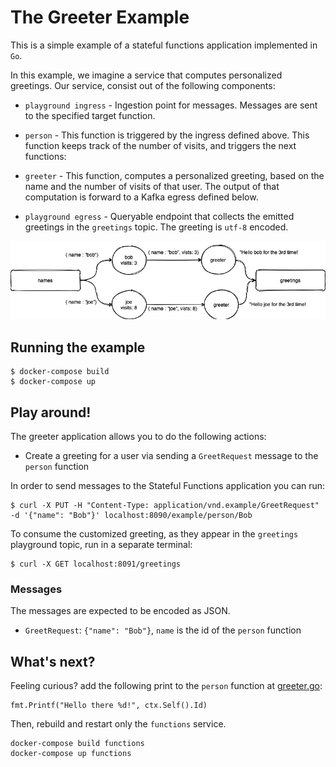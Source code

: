 # The Greeter Example

This is a simple example of a stateful functions application implemented in `Go`.

In this example, we imagine a service that computes personalized greetings.
Our service, consist out of the following components:

* `playground ingress` - Ingestion point for messages. Messages are sent to the specified target function.

* `person` - This function is triggered by the ingress defined above.
This function keeps track of the number of visits, and triggers the next functions:

* `greeter` - This function, computes a personalized greeting, based on the name and the number
of visits of that user. The output of that computation is forward to a Kafka egress defined below.

* `playground egress` - Queryable endpoint that collects the emitted greetings in the `greetings` topic. The greeting is `utf-8` encoded.


![Flow](arch.png "Flow")

## Running the example

```
$ docker-compose build
$ docker-compose up
```

## Play around!

The greeter application allows you to do the following actions:

* Create a greeting for a user via sending a `GreetRequest` message to the `person` function

In order to send messages to the Stateful Functions application you can run:

```
$ curl -X PUT -H "Content-Type: application/vnd.example/GreetRequest" -d '{"name": "Bob"}' localhost:8090/example/person/Bob
```

To consume the customized greeting, as they appear in the `greetings` playground topic, run in a separate terminal:

```
$ curl -X GET localhost:8091/greetings
```

### Messages

The messages are expected to be encoded as JSON.

* `GreetRequest`: `{"name": "Bob"}`, `name` is the id of the `person` function

## What's next?

Feeling curious? add the following print to the `person` function at [greeter.go](greeter.go):
```
fmt.Printf("Hello there %d!", ctx.Self().Id)
```

Then, rebuild and restart only the `functions` service.

```
docker-compose build functions
docker-compose up functions
```
